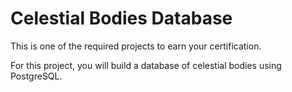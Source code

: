 # Celestial Bodies Database
This is one of the required projects to earn your certification.

For this project, you will build a database of celestial bodies using PostgreSQL.
